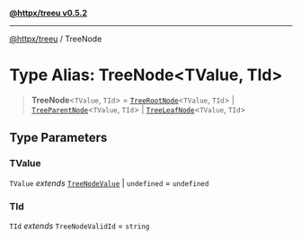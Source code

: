 [**@httpx/treeu v0.5.2**](../README.md)

***

[@httpx/treeu](../README.md) / TreeNode

# Type Alias: TreeNode\<TValue, TId\>

> **TreeNode**\<`TValue`, `TId`\> = [`TreeRootNode`](../interfaces/TreeRootNode.md)\<`TValue`, `TId`\> \| [`TreeParentNode`](../interfaces/TreeParentNode.md)\<`TValue`, `TId`\> \| [`TreeLeafNode`](../interfaces/TreeLeafNode.md)\<`TValue`, `TId`\>

## Type Parameters

### TValue

`TValue` *extends* [`TreeNodeValue`](TreeNodeValue.md) \| `undefined` = `undefined`

### TId

`TId` *extends* `TreeNodeValidId` = `string`
